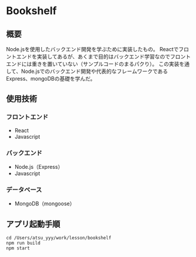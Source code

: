 # Bookshelf

## 概要
Node.jsを使用したバックエンド開発を学ぶために実装したもの。
Reactでフロントエンドを実装してあるが、あくまで目的はバックエンド学習なのでフロントエンドには重きを置いていない（サンプルコードのまるパクり）。
この実装を通して、Node.jsでのバックエンド開発や代表的なフレームワークであるExpress、mongoDBの基礎を学んだ。

## 使用技術
### フロントエンド
- React
- Javascript

### バックエンド
- Node.js（Express）
- Javascript

### データベース
- MongoDB（mongoose）

## アプリ起動手順

```
cd /Users/atsu_yyy/work/lesson/bookshelf
npm run build
npm start
```